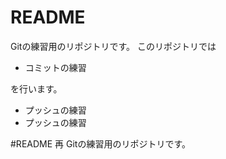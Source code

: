 # README
Gitの練習用のリポジトリです。
このリポジトリでは
- コミットの練習

を行います。
- プッシュの練習
- プッシュの練習



#README 再
Gitの練習用のリポジトリです。
